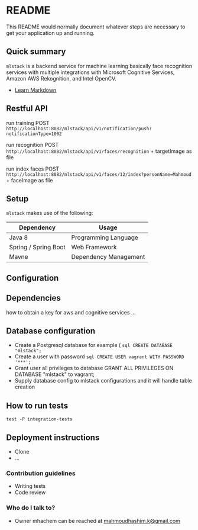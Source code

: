 # README #

This README would normally document whatever steps are necessary to get your application up and running.

## Quick summary ##

```mlstack``` is a backend service for machine learning basically face recognition services with multiple integrations 
with Microsoft Cognitive Services, Amazon AWS Rekognition, and Intel OpenCV.

* [Learn Markdown](https://bitbucket.org/tutorials/markdowndemo)

## Restful API ##

run training POST ```http://localhost:8082/mlstack/api/v1/notification/push?notificationType=1002```

run recognition POST ```http://localhost:8082/mlstack/api/v1/faces/recognition``` + targetImage as file

run index faces POST ```http://localhost:8082/mlstack/api/v1/faces/12/index?personName=Mahmoud``` + faceImage as file

## Setup ##

```mlstack``` makes use of the following: 

Dependency  | Usage
------------- | -------------
Java 8 | Programming Language
Spring / Spring Boot  | Web Framework
Mavne  | Dependency Management

## Configuration ##


## Dependencies ##

how to obtain a key for aws and cognitive services ...

## Database configuration ##

* Create a Postgresql database for example ( ```sql CREATE DATABASE "mlstack";```
* Create a user with password ```sql CREATE USER vagrant WITH PASSWORD '***';```
* Grant user all privileges to database GRANT ALL PRIVILEGES ON DATABASE "mlstack" to vagrant;
* Supply database config to mlstack configurations and it will handle table creation

## How to run tests ##

```test -P integration-tests```

## Deployment instructions ##

* Clone 
* ...

### Contribution guidelines ###

* Writing tests
* Code review

### Who do I talk to? ###

* Owner mhachem can be reached at mahmoudhashim.k@gmail.com